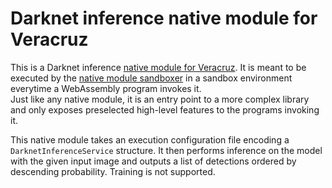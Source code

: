 # Darknet inference native module for Veracruz

This is a Darknet inference [native module for Veracruz](https://github.com/veracruz-project/veracruz/discussions/577).
It is meant to be executed by the [native module sandboxer](https://github.com/veracruz-project/native-module-sandboxer) in a sandbox environment everytime a WebAssembly program invokes it.  
Just like any native module, it is an entry point to a more complex library and only exposes preselected high-level features to the programs invoking it.

This native module takes an execution configuration file encoding a `DarknetInferenceService` structure.
It then performs inference on the model with the given input image and outputs a list of detections ordered by descending probability.
Training is not supported.
